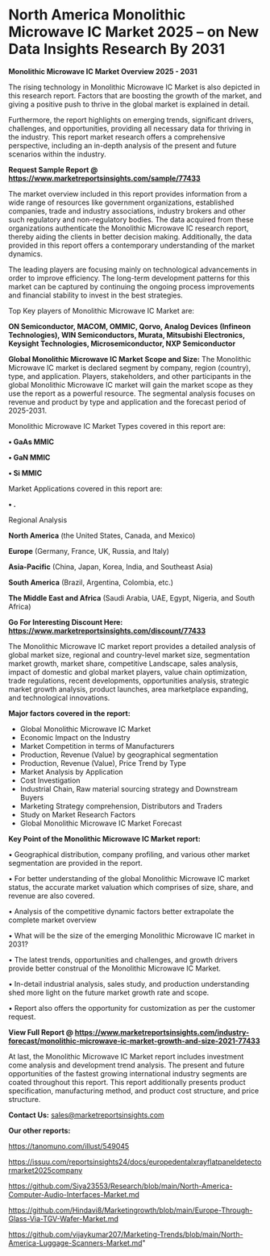 # North America Monolithic Microwave IC Market 2025 – on New Data Insights Research By 2031

<Strong> Monolithic Microwave IC Market Overview 2025 - 2031</strong>

The rising technology in Monolithic Microwave IC Market is also depicted in this research report. Factors that are boosting the growth of the market, and giving a positive push to thrive in the global market is explained in detail.

Furthermore, the report highlights on emerging trends, significant drivers, challenges, and opportunities, providing all necessary data for thriving in the industry. This report market research offers a comprehensive perspective, including an in-depth analysis of the present and future scenarios within the industry.

<strong>Request Sample Report @ <a href=https://www.marketreportsinsights.com/sample/77433>https://www.marketreportsinsights.com/sample/77433</a></strong>

The market overview included in this report provides information from a wide range of resources like government organizations, established companies, trade and industry associations, industry brokers and other such regulatory and non-regulatory bodies. The data acquired from these organizations authenticate the Monolithic Microwave IC research report, thereby aiding the clients in better decision making. Additionally, the data provided in this report offers a contemporary understanding of the market dynamics.

The leading players are focusing mainly on technological advancements in order to improve efficiency. The long-term development patterns for this market can be captured by continuing the ongoing process improvements and financial stability to invest in the best strategies.

Top Key players of Monolithic Microwave IC Market are:

<strong>ON Semiconductor, MACOM, OMMIC, Qorvo, Analog Devices (Infineon Technologies), WIN Semiconductors, Murata, Mitsubishi Electronics, Keysight Technologies, Microsemiconductor, NXP Semiconductor</strong>

<strong><b>Global Monolithic Microwave IC Market Scope and Size:</b></strong>
The Monolithic Microwave IC market is declared segment by company, region (country), type, and application. Players, stakeholders, and other participants in the global Monolithic Microwave IC market will gain the market scope as they use the report as a powerful resource. The segmental analysis focuses on revenue and product by type and application and the forecast period of 2025-2031.

Monolithic Microwave IC Market Types covered in this report are:

<strong>• GaAs MMIC

• GaN MMIC

• Si MMIC</strong>

Market Applications covered in this report are:

<strong>• .</strong> 

Regional Analysis

<strong>North America</strong> (the United States, Canada, and Mexico)

<strong>Europe</strong> (Germany, France, UK, Russia, and Italy)

<strong>Asia-Pacific</strong> (China, Japan, Korea, India, and Southeast Asia)

<strong>South America</strong> (Brazil, Argentina, Colombia, etc.)

<strong>The Middle East and Africa</strong> (Saudi Arabia, UAE, Egypt, Nigeria, and South Africa)

<strong>Go For Interesting Discount Here: <a href=https://www.marketreportsinsights.com/discount/77433>https://www.marketreportsinsights.com/discount/77433</a></strong>

The Monolithic Microwave IC market report provides a detailed analysis of global market size, regional and country-level market size, segmentation market growth, market share, competitive Landscape, sales analysis, impact of domestic and global market players, value chain optimization, trade regulations, recent developments, opportunities analysis, strategic market growth analysis, product launches, area marketplace expanding, and technological innovations.

<strong><b>Major factors covered in the report:</b></strong>
<ul>
  <li>Global Monolithic Microwave IC Market </li>
  <li>Economic Impact on the Industry</li>
  <li>Market Competition in terms of Manufacturers</li>
  <li>Production, Revenue (Value) by geographical segmentation</li>
  <li>Production, Revenue (Value), Price Trend by Type</li>
  <li>Market Analysis by Application</li>
  <li>Cost Investigation</li>
  <li>Industrial Chain, Raw material sourcing strategy and Downstream Buyers</li>
  <li>Marketing Strategy comprehension, Distributors and Traders</li>
  <li>Study on Market Research Factors</li>
  <li>Global Monolithic Microwave IC Market Forecast</li>
</ul>

<strong><b>Key Point of the Monolithic Microwave IC Market report:</b></strong>

• Geographical distribution, company profiling, and various other market segmentation are provided in the report.

• For better understanding of the global Monolithic Microwave IC market status, the accurate market valuation which comprises of size, share, and revenue are also covered.

• Analysis of the competitive dynamic factors better extrapolate the complete market overview

• What will be the size of the emerging Monolithic Microwave IC market in 2031?

• The latest trends, opportunities and challenges, and growth drivers provide better construal of the Monolithic Microwave IC Market.

• In-detail industrial analysis, sales study, and production understanding shed more light on the future market growth rate and scope.

• Report also offers the opportunity for customization as per the customer request.

<strong><b>View Full Report @ <a href=https://www.marketreportsinsights.com/industry-forecast/monolithic-microwave-ic-market-growth-and-size-2021-77433>https://www.marketreportsinsights.com/industry-forecast/monolithic-microwave-ic-market-growth-and-size-2021-77433</a></b></strong>


At last, the Monolithic Microwave IC Market report includes investment come analysis and development trend analysis. The present and future opportunities of the fastest growing international industry segments are coated throughout this report. This report additionally presents product specification, manufacturing method, and product cost structure, and price structure.

<strong>Contact Us:</strong>
sales@marketreportsinsights.com

<strong>Our other reports:</strong>

<a href=https://tanomuno.com/illust/549045>https://tanomuno.com/illust/549045</a>

<a href=https://issuu.com/reportsinsights24/docs/europedentalxrayflatpaneldetectormarket2025company>https://issuu.com/reportsinsights24/docs/europedentalxrayflatpaneldetectormarket2025company</a>

<a href=https://github.com/Siya23553/Research/blob/main/North-America-Computer-Audio-Interfaces-Market.md>https://github.com/Siya23553/Research/blob/main/North-America-Computer-Audio-Interfaces-Market.md</a>

<a href=https://github.com/Hindavi8/Marketingrowth/blob/main/Europe-Through-Glass-Via-TGV-Wafer-Market.md>https://github.com/Hindavi8/Marketingrowth/blob/main/Europe-Through-Glass-Via-TGV-Wafer-Market.md</a>

<a href=https://github.com/vijaykumar207/Marketing-Trends/blob/main/North-America-Luggage-Scanners-Market.md>https://github.com/vijaykumar207/Marketing-Trends/blob/main/North-America-Luggage-Scanners-Market.md</a>"
